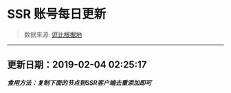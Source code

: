 # SSR 账号每日更新 
> 数据来源: [逗比根据地](https://doub.io/sszhfx/) 
----------------------------------------------
## 更新日期：2019-02-04 02:25:17 
***食用方法：复制下面的节点到SSR客户端去重添加即可***

 